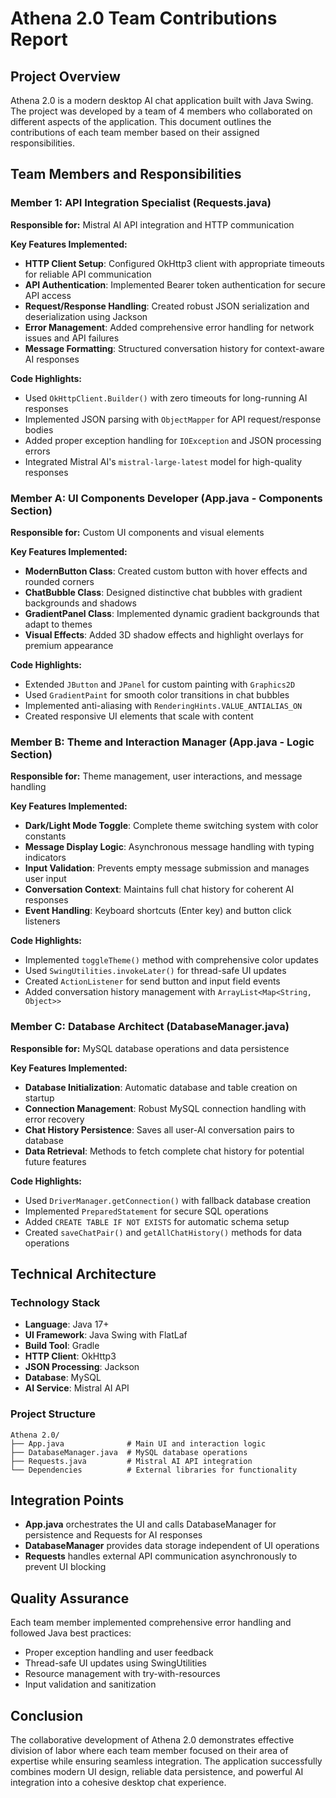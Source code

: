 # Athena 2.0 Team Contributions Report

## Project Overview

Athena 2.0 is a modern desktop AI chat application built with Java Swing. The project was developed by a team of 4 members who collaborated on different aspects of the application. This document outlines the contributions of each team member based on their assigned responsibilities.

## Team Members and Responsibilities

### Member 1: API Integration Specialist (Requests.java)

**Responsible for:** Mistral AI API integration and HTTP communication

**Key Features Implemented:**

- **HTTP Client Setup**: Configured OkHttp3 client with appropriate timeouts for reliable API communication
- **API Authentication**: Implemented Bearer token authentication for secure API access
- **Request/Response Handling**: Created robust JSON serialization and deserialization using Jackson
- **Error Management**: Added comprehensive error handling for network issues and API failures
- **Message Formatting**: Structured conversation history for context-aware AI responses

**Code Highlights:**

- Used `OkHttpClient.Builder()` with zero timeouts for long-running AI responses
- Implemented JSON parsing with `ObjectMapper` for API request/response bodies
- Added proper exception handling for `IOException` and JSON processing errors
- Integrated Mistral AI's `mistral-large-latest` model for high-quality responses

### Member A: UI Components Developer (App.java - Components Section)

**Responsible for:** Custom UI components and visual elements

**Key Features Implemented:**

- **ModernButton Class**: Created custom button with hover effects and rounded corners
- **ChatBubble Class**: Designed distinctive chat bubbles with gradient backgrounds and shadows
- **GradientPanel Class**: Implemented dynamic gradient backgrounds that adapt to themes
- **Visual Effects**: Added 3D shadow effects and highlight overlays for premium appearance

**Code Highlights:**

- Extended `JButton` and `JPanel` for custom painting with `Graphics2D`
- Used `GradientPaint` for smooth color transitions in chat bubbles
- Implemented anti-aliasing with `RenderingHints.VALUE_ANTIALIAS_ON`
- Created responsive UI elements that scale with content

### Member B: Theme and Interaction Manager (App.java - Logic Section)

**Responsible for:** Theme management, user interactions, and message handling

**Key Features Implemented:**

- **Dark/Light Mode Toggle**: Complete theme switching system with color constants
- **Message Display Logic**: Asynchronous message handling with typing indicators
- **Input Validation**: Prevents empty message submission and manages user input
- **Conversation Context**: Maintains full chat history for coherent AI responses
- **Event Handling**: Keyboard shortcuts (Enter key) and button click listeners

**Code Highlights:**

- Implemented `toggleTheme()` method with comprehensive color updates
- Used `SwingUtilities.invokeLater()` for thread-safe UI updates
- Created `ActionListener` for send button and input field events
- Added conversation history management with `ArrayList<Map<String, Object>>`

### Member C: Database Architect (DatabaseManager.java)

**Responsible for:** MySQL database operations and data persistence

**Key Features Implemented:**

- **Database Initialization**: Automatic database and table creation on startup
- **Connection Management**: Robust MySQL connection handling with error recovery
- **Chat History Persistence**: Saves all user-AI conversation pairs to database
- **Data Retrieval**: Methods to fetch complete chat history for potential future features

**Code Highlights:**

- Used `DriverManager.getConnection()` with fallback database creation
- Implemented `PreparedStatement` for secure SQL operations
- Added `CREATE TABLE IF NOT EXISTS` for automatic schema setup
- Created `saveChatPair()` and `getAllChatHistory()` methods for data operations

## Technical Architecture

### Technology Stack

- **Language**: Java 17+
- **UI Framework**: Java Swing with FlatLaf
- **Build Tool**: Gradle
- **HTTP Client**: OkHttp3
- **JSON Processing**: Jackson
- **Database**: MySQL
- **AI Service**: Mistral AI API

### Project Structure

```
Athena 2.0/
├── App.java              # Main UI and interaction logic
├── DatabaseManager.java  # MySQL database operations
├── Requests.java         # Mistral AI API integration
└── Dependencies          # External libraries for functionality
```

## Integration Points

- **App.java** orchestrates the UI and calls DatabaseManager for persistence and Requests for AI responses
- **DatabaseManager** provides data storage independent of UI operations
- **Requests** handles external API communication asynchronously to prevent UI blocking

## Quality Assurance

Each team member implemented comprehensive error handling and followed Java best practices:

- Proper exception handling and user feedback
- Thread-safe UI updates using SwingUtilities
- Resource management with try-with-resources
- Input validation and sanitization

## Conclusion

The collaborative development of Athena 2.0 demonstrates effective division of labor where each team member focused on their area of expertise while ensuring seamless integration. The application successfully combines modern UI design, reliable data persistence, and powerful AI integration into a cohesive desktop chat experience.
